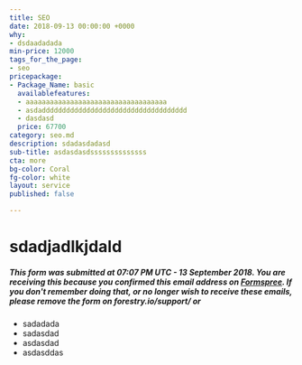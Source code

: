 ```yaml
---
title: SEO
date: 2018-09-13 00:00:00 +0000
why:
- dsdaadadada
min-price: 12000
tags_for_the_page:
- seo
pricepackage:
- Package_Name: basic
  availablefeatures:
  - aaaaaaaaaaaaaaaaaaaaaaaaaaaaaaaaaaa
  - asdadddddddddddddddddddddddddddddddddddd
  - dasdasd
  price: 67700
category: seo.md
description: sdadasdadasd
sub-title: asdasdasdssssssssssssss
cta: more
bg-color: Coral
fg-color: white
layout: service
published: false

---
```

# sdadjadlkjdald

##### This form was submitted at 07:07 PM UTC - 13 September 2018. You are receiving this because you confirmed this email address on [Formspree](https://formspree.io). If you don't remember doing that, or no longer wish to receive these emails, please remove the form on forestry.io/support/ or     

* sadadada
* sadasdad
* asdasdad
* asdasddas